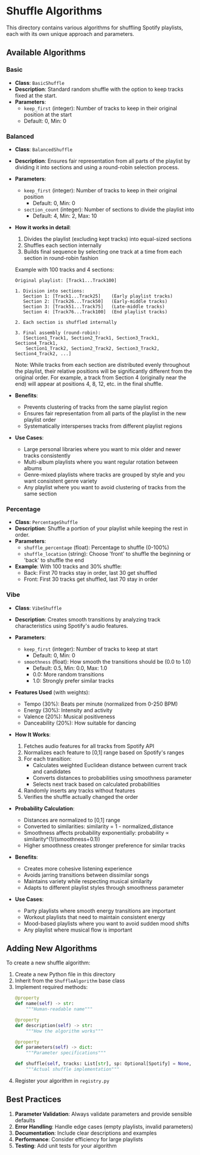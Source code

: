 # Shuffle Algorithms

This directory contains various algorithms for shuffling Spotify playlists, each with its own unique approach and parameters.

## Available Algorithms

### Basic
- **Class**: `BasicShuffle`
- **Description**: Standard random shuffle with the option to keep tracks fixed at the start.
- **Parameters**:
  - `keep_first` (integer): Number of tracks to keep in their original position at the start
  - Default: 0, Min: 0


### Balanced
- **Class**: `BalancedShuffle`
- **Description**: Ensures fair representation from all parts of the playlist by dividing it into sections and using a round-robin selection process.
- **Parameters**:
  - `keep_first` (integer): Number of tracks to keep in their original position
    - Default: 0, Min: 0
  - `section_count` (integer): Number of sections to divide the playlist into
    - Default: 4, Min: 2, Max: 10

- **How it works in detail**:
  1. Divides the playlist (excluding kept tracks) into equal-sized sections
  2. Shuffles each section internally
  3. Builds final sequence by selecting one track at a time from each section in round-robin fashion

  Example with 100 tracks and 4 sections:
  ```
  Original playlist: [Track1...Track100]
  
  1. Division into sections:
     Section 1: [Track1...Track25]    (Early playlist tracks)
     Section 2: [Track26...Track50]   (Early-middle tracks)
     Section 3: [Track51...Track75]   (Late-middle tracks)
     Section 4: [Track76...Track100]  (End playlist tracks)
  
  2. Each section is shuffled internally
  
  3. Final assembly (round-robin):
     [Section1_Track1, Section2_Track1, Section3_Track1, Section4_Track1,
      Section1_Track2, Section2_Track2, Section3_Track2, Section4_Track2, ...]
  ```

  Note: While tracks from each section are distributed evenly throughout the playlist, their relative positions will be significantly different from the original order. For example, a track from Section 4 (originally near the end) will appear at positions 4, 8, 12, etc. in the final shuffle.

- **Benefits**:
  - Prevents clustering of tracks from the same playlist region
  - Ensures fair representation from all parts of the playlist in the new playlist order
  - Systematically intersperses tracks from different playlist regions

- **Use Cases**:
  - Large personal libraries where you want to mix older and newer tracks consistently
  - Multi-album playlists where you want regular rotation between albums
  - Genre-mixed playlists where tracks are grouped by style and you want consistent genre variety
  - Any playlist where you want to avoid clustering of tracks from the same section

### Percentage
- **Class**: `PercentageShuffle`
- **Description**: Shuffle a portion of your playlist while keeping the rest in order.
- **Parameters**:
  - `shuffle_percentage` (float): Percentage to shuffle (0-100%)
  - `shuffle_location` (string): Choose 'front' to shuffle the beginning or 'back' to shuffle the end
- **Example**:
  With 100 tracks and 30% shuffle:
  - Back: First 70 tracks stay in order, last 30 get shuffled
  - Front: First 30 tracks get shuffled, last 70 stay in order

### Vibe
- **Class**: `VibeShuffle`
- **Description**: Creates smooth transitions by analyzing track characteristics using Spotify's audio features.
- **Parameters**:
  - `keep_first` (integer): Number of tracks to keep at start
    - Default: 0, Min: 0
  - `smoothness` (float): How smooth the transitions should be (0.0 to 1.0)
    - Default: 0.5, Min: 0.0, Max: 1.0
    - 0.0: More random transitions
    - 1.0: Strongly prefer similar tracks

- **Features Used** (with weights):
  - Tempo (30%): Beats per minute (normalized from 0-250 BPM)
  - Energy (30%): Intensity and activity
  - Valence (20%): Musical positiveness
  - Danceability (20%): How suitable for dancing

- **How It Works**:
  1. Fetches audio features for all tracks from Spotify API
  2. Normalizes each feature to [0,1] range based on Spotify's ranges
  3. For each transition:
     - Calculates weighted Euclidean distance between current track and candidates
     - Converts distances to probabilities using smoothness parameter
     - Selects next track based on calculated probabilities
  4. Randomly inserts any tracks without features
  5. Verifies the shuffle actually changed the order

- **Probability Calculation**:
  - Distances are normalized to [0,1] range
  - Converted to similarities: similarity = 1 - normalized_distance
  - Smoothness affects probability exponentially: probability ∝ similarity^(1/(smoothness+0.1))
  - Higher smoothness creates stronger preference for similar tracks

- **Benefits**:
  - Creates more cohesive listening experience
  - Avoids jarring transitions between dissimilar songs
  - Maintains variety while respecting musical similarity
  - Adapts to different playlist styles through smoothness parameter

- **Use Cases**:
  - Party playlists where smooth energy transitions are important
  - Workout playlists that need to maintain consistent energy
  - Mood-based playlists where you want to avoid sudden mood shifts
  - Any playlist where musical flow is important

## Adding New Algorithms

To create a new shuffle algorithm:

1. Create a new Python file in this directory
2. Inherit from the `ShuffleAlgorithm` base class
3. Implement required methods:
   ```python
   @property
   def name(self) -> str:
       """Human-readable name"""
   
   @property
   def description(self) -> str:
       """How the algorithm works"""
   
   @property
   def parameters(self) -> dict:
       """Parameter specifications"""
   
   def shuffle(self, tracks: List[str], sp: Optional[Spotify] = None, **kwargs) -> List[str]:
       """Actual shuffle implementation"""
   ```
4. Register your algorithm in `registry.py`

## Best Practices

1. **Parameter Validation**: Always validate parameters and provide sensible defaults
2. **Error Handling**: Handle edge cases (empty playlists, invalid parameters)
3. **Documentation**: Include clear descriptions and examples
4. **Performance**: Consider efficiency for large playlists
5. **Testing**: Add unit tests for your algorithm 